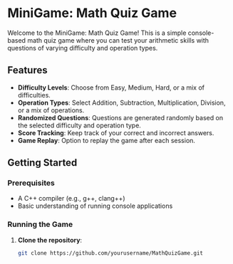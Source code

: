 # MiniGame: Math Quiz Game

Welcome to the MiniGame: Math Quiz Game! This is a simple console-based math quiz game where you can test your arithmetic skills with questions of varying difficulty and operation types.

## Features

- **Difficulty Levels**: Choose from Easy, Medium, Hard, or a mix of difficulties.
- **Operation Types**: Select Addition, Subtraction, Multiplication, Division, or a mix of operations.
- **Randomized Questions**: Questions are generated randomly based on the selected difficulty and operation type.
- **Score Tracking**: Keep track of your correct and incorrect answers.
- **Game Replay**: Option to replay the game after each session.

## Getting Started

### Prerequisites

- A C++ compiler (e.g., g++, clang++)
- Basic understanding of running console applications

### Running the Game

1. **Clone the repository**:
   ```sh
   git clone https://github.com/yourusername/MathQuizGame.git
